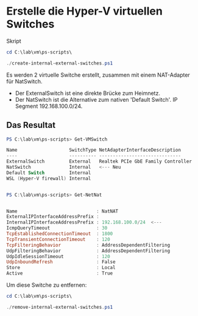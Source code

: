 # Erstelle die Hyper-V virtuellen Switches

Skript
```powershell
cd C:\lab\vm\ps-scripts\
```
```powershell
./create-internal-external-switches.ps1
```

Es werden 2 virtuelle Switche erstellt, zusammen mit einem NAT-Adapter für NatSwitch.

* Der ExternalSwitch ist eine direkte Brücke zum Heimnetz.
* Der NatSwitch ist die Alternative zum nativen 'Default Switch'. IP Segment 192.168.100.0/24.

## Das Resultat

```powershell
PS C:\lab\vm\ps-scripts> Get-VMSwitch

Name                   SwitchType NetAdapterInterfaceDescription
----                   ---------- ------------------------------
ExternalSwitch         External   Realtek PCIe GbE Family Controller   <--- Neu
NatSwitch              Internal   <--- Neu
Default Switch         Internal
WSL (Hyper-V firewall) Internal


PS C:\lab\vm\ps-scripts> Get-NetNat


Name                             : NatNAT
ExternalIPInterfaceAddressPrefix :
InternalIPInterfaceAddressPrefix : 192.168.100.0/24  <---
IcmpQueryTimeout                 : 30
TcpEstablishedConnectionTimeout  : 1800
TcpTransientConnectionTimeout    : 120
TcpFilteringBehavior             : AddressDependentFiltering
UdpFilteringBehavior             : AddressDependentFiltering
UdpIdleSessionTimeout            : 120
UdpInboundRefresh                : False
Store                            : Local
Active                           : True
```

Um diese Switche zu entfernen:

```powershell
cd C:\lab\vm\ps-scripts\
```
```powershell
./remove-internal-external-switches.ps1
```
